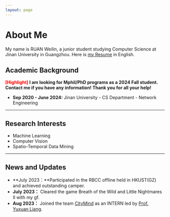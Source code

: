 ```yaml
---
layout: page
---
```




# About Me

My name is RUAN Weilin, a junior student studying Computer Science at Jinan University in Guangzhou.  Here is [my Resume](https://rwlinno.github.io/file/CV_en.pdf) in English.



## Academic Background

**<font color='red'>[Highlight]</font> I am looking for Mphil/PhD programs as a 2024 Fall student. Contact me if you have any information!  Thank you for all your help!**

- **Sep 2020 - June 2024:**  Jinan University - CS Department - Network Engineering



---

## Research Interests

- Machine Learning
- Computer Vision
- Spatio-Temporal Data Mining



---

## News and Updates

- **July 2023：**Participated in the RBCC offline held in HKUST(GZ) and achieved outstanding camper.
- **July 2023：** Cleared the game Breath of the Wild and Little Nightmares Ⅱ with my gf.
- **Aug 2023：** Joined the team [CityMind](https://citymind.top/about-us/) as an INTERN led by [Prof. Yuxuan Liang](http://yuxuanliang.com/).
